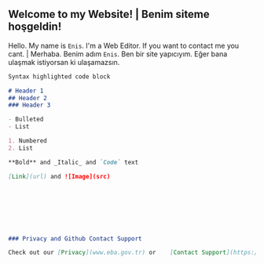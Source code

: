 ## Welcome to my Website! | Benim siteme hoşgeldin!

Hello. My name is ```Enis```. I'm a Web Editor. If you want to contact me you cant.  |   Merhaba. Benim adım ```Enis```. Ben bir site yapıcıyım. Eğer bana ulaşmak istiyorsan ki ulaşamazsın.

```markdown
Syntax highlighted code block

# Header 1
## Header 2
### Header 3

- Bulleted
- List

1. Numbered
2. List

**Bold** and _Italic_ and `Code` text

[Link](url) and ![Image](src)








### Privacy and Github Contact Support

Check out our [Privacy](www.eba.gov.tr) or    [Contact Support](https://github.com/contact) and we’ll help you sort it out.
